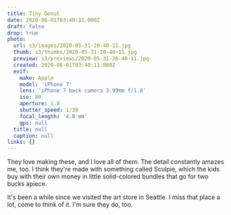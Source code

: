 ```yaml
---
title: Tiny Donut
date: 2020-06-01T03:40:11.000Z
draft: false
drop: true
photo:
  url: s3/images/2020-05-31-20-40-11.jpg
  thumb: s3/thumbs/2020-05-31-20-40-11.jpg
  preview: s3/previews/2020-05-31-20-40-11.jpg
  created: 2020-06-01T03:40:11.000Z
  exif:
    make: Apple
    model: 'iPhone 7'
    lens: 'iPhone 7 back camera 3.99mm f/1.8'
    iso: 80
    aperture: 1.8
    shutter_speed: 1/30
    focal_length: '4.0 mm'
    gps: null
  title: null
  caption: null
links: []
---
```


They love making these, and I love all of them. The detail constantly amazes me, too. I think they're made with something called Sculpie, which the kids buy with their own money in little solid-colored bundles that go for two bucks apiece.

It's been a while since we visited the art store in Seattle. I miss that place a lot, come to think of it. I'm sure they do, too.
